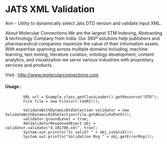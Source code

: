 # JATS XML Validation

Aim - Utility to dynamically select Jats DTD version and validate input XML.

About Molecular Connections We are the largest STM Indexing, Abstracting & technology Company from India. Our 360º solutions help publishers and pharmaceutical companies maximize the value of their information assets. With expertise spanning across multiple domains including, machine learning, text mining, literature curation, ontology development, content analytics, and visualization we serve various industries with proprietary services and products.

Visit : http://www.molecularconnections.com


#### Usage :
			URL url = Example.class.getClassLoader().getResource("DTD");
		    File file = new File(url.toURI());
		    
		    ValidateWithDynamicDtdSelection validator = new   ValidateWithDynamicDtdSelection(file.getAbsolutePath());
		    validator.groundLevel = true;
		    XmlValidatorResponseObject obj = validator.validate("4.101786.xml", true);
		    System.out.println("Is valid? " + obj.isValid());
		    System.out.println("Validation Msg " + obj.getErrorMsg());
